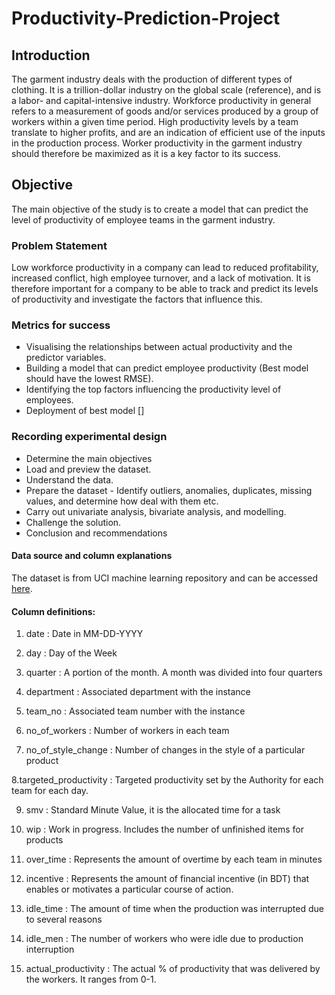 
# Productivity-Prediction-Project


## Introduction

The garment industry deals with the production of different types of clothing. It is a trillion-dollar industry on the global scale (reference), and is a labor- and capital-intensive industry. Workforce productivity in general refers to a measurement of goods and/or services produced by a group of workers within a given time period. High productivity levels by a team translate to higher profits, and are an indication of efficient use of the inputs in the production process. Worker productivity in the garment industry should therefore be maximized as it is a key factor to its success.

## Objective

The main objective of the study is to create a model that can predict the level of productivity of employee teams in the garment industry.

### Problem Statement

Low workforce productivity in a company can lead to reduced profitability, increased conflict, high employee turnover, and a lack of motivation. It is therefore important for a company to be able to track and predict its levels of productivity and investigate the factors that influence this.

### Metrics for success
  * Visualising the relationships between actual productivity and the predictor variables.
  * Building a model that can predict employee productivity (Best model should have the lowest RMSE).
  * Identifying the top factors influencing the productivity level of employees.
  * Deployment of best model []
### Recording experimental design
  * Determine the main objectives
  * Load and preview the dataset.
  * Understand the data.
  * Prepare the dataset - Identify outliers, anomalies, duplicates, missing values, and determine how deal with them etc.
  * Carry out univariate analysis, bivariate analysis, and modelling.
  * Challenge the solution.
  * Conclusion and recommendations
  
#### Data source and column explanations

The dataset is from UCI machine learning repository and can be accessed [here](https://archive-beta.ics.uci.edu/ml/datasets?name=Productivity%20Prediction%20of%20Garment%20Employees).

#### Column definitions:

  1. date : Date in MM-DD-YYYY

  2. day : Day of the Week

  3. quarter : A portion of the month. A month was divided into four quarters

  4. department : Associated department with the instance

  5. team_no : Associated team number with the instance

  6. no_of_workers : Number of workers in each team

  7. no_of_style_change : Number of changes in the style of a particular product

  8.targeted_productivity : Targeted productivity set by the Authority for each team for each day.

  9. smv : Standard Minute Value, it is the allocated time for a task

  10. wip : Work in progress. Includes the number of unfinished items for products

  11. over_time : Represents the amount of overtime by each team in minutes

  12. incentive : Represents the amount of financial incentive (in BDT) that enables or motivates a particular course of action.

  13. idle_time : The amount of time when the production was interrupted due to several reasons

  14. idle_men : The number of workers who were idle due to production interruption

  15. actual_productivity : The actual % of productivity that was delivered by the workers. It ranges from 0-1.


